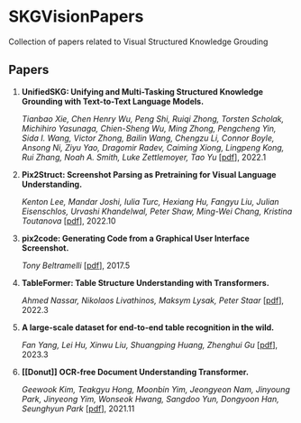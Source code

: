 # SKGVisionPapers
Collection of papers related to Visual Structured Knowledge Grouding

## Papers
1. **UnifiedSKG: Unifying and Multi-Tasking Structured Knowledge Grounding with Text-to-Text Language Models.** 

    *Tianbao Xie, Chen Henry Wu, Peng Shi, Ruiqi Zhong, Torsten Scholak, Michihiro Yasunaga, Chien-Sheng Wu, Ming Zhong, Pengcheng Yin, Sida I. Wang, Victor Zhong, Bailin Wang, Chengzu Li, Connor Boyle, Ansong Ni, Ziyu Yao, Dragomir Radev, Caiming Xiong, Lingpeng Kong, Rui Zhang, Noah A. Smith, Luke Zettlemoyer, Tao Yu*  [[pdf](https://arxiv.org/abs/2201.05966)], 2022.1

2. **Pix2Struct: Screenshot Parsing as Pretraining for Visual Language Understanding.**

   *Kenton Lee, Mandar Joshi, Iulia Turc, Hexiang Hu, Fangyu Liu, Julian Eisenschlos, Urvashi Khandelwal, Peter Shaw, Ming-Wei Chang, Kristina Toutanova* [[pdf](https://arxiv.org/abs/2210.03347)], 2022.10

3. **pix2code: Generating Code from a Graphical User Interface Screenshot.**

   *Tony Beltramelli* [[pdf](https://arxiv.org/abs/1705.07962)], 2017.5

4. **TableFormer: Table Structure Understanding with Transformers.**

   *Ahmed Nassar, Nikolaos Livathinos, Maksym Lysak, Peter Staar* [[pdf](https://arxiv.org/abs/2203.01017)], 2022.3

5. **A large-scale dataset for end-to-end table recognition in the wild.**

   *Fan Yang, Lei Hu, Xinwu Liu, Shuangping Huang, Zhenghui Gu* [[pdf](https://arxiv.org/abs/2303.14884)], 2023.3

6. **[[Donut]]** **OCR-free Document Understanding Transformer.**

   *Geewook Kim, Teakgyu Hong, Moonbin Yim, Jeongyeon Nam, Jinyoung Park, Jinyeong Yim, Wonseok Hwang, Sangdoo Yun, Dongyoon Han, Seunghyun Park* [[pdf](https://arxiv.org/abs/2111.15664)], 2021.11
